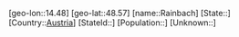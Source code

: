 ﻿---
location: [48.57,14.48]
type: City
tags:
- geo/City


SpocWebEntityId: 33620
isDeleted: false
confidential: public

---
[geo-lon::14.48]
[geo-lat::48.57]
[name::Rainbach]
[State::]
[Country::[Austria](geo/Continent/Europe/Austria.md)]
[StateId::]
[Population::]
[Unknown::]


